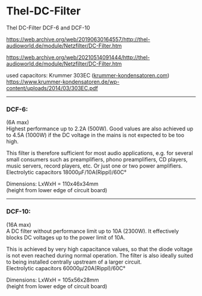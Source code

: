 # Thel-DC-Filter
Thel DC-Filter DCF-6 and DCF-10  

https://web.archive.org/web/20190630164557/http://thel-audioworld.de/module/Netzfilter/DC-Filter.htm  

https://web.archive.org/web/20210514091444/http://thel-audioworld.de/module/Netzfilter/DC-Filter.htm  

used capacitors: Krummer 303EC ([krummer-kondensatoren.com](https://krummer-kondensatoren.com/))  
https://www.krummer-kondensatoren.de/wp-content/uploads/2014/03/303EC.pdf  

----  

### DCF-6:  
(6A max)  
Highest performance up to 2.2A (500W). Good values are also achieved up to 4.5A (1000W) if the DC voltage in the mains is not expected to be too high.  
  
This filter is therefore sufficient for most audio applications, e.g. for several small consumers such as preamplifiers, phono preamplifiers, CD players, music servers, record players, etc. Or just one or two power amplifiers.  
Electrolytic capacitors 18000µF/10A(Rippl)/60C°  
  
Dimensions: LxWxH = 110x46x34mm  
(height from lower edge of circuit board)  

----

### DCF-10:  
(16A max)  
A DC filter without performance limit up to 10A (2300W). It effectively blocks DC voltages up to the power limit of 10A.  
  
This is achieved by very high capacitance values, so that the diode voltage is not even reached during normal operation. The filter is also ideally suited to being installed centrally upstream of a larger circuit.  
Electrolytic capacitors 60000µ/20A(Rippl)/60C°  

Dimensions: LxWxH = 105x56x28mm  
(height from lower edge of circuit board)  


